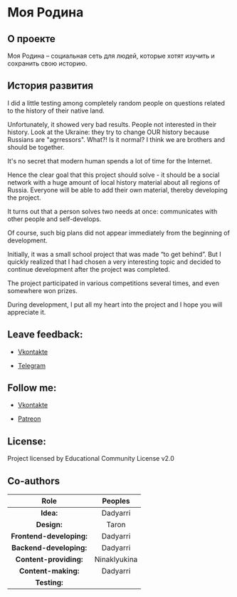 # Моя Родина

## О проекте

Моя Родина – социальная сеть для людей, которые хотят изучить и сохранить свою историю.

## История развития

I did a little testing among completely random people on questions related to the history of their native land.

Unfortunately, it showed very bad results. People not interested in their history. Look at the Ukraine: they try to change OUR history because Russians are "agrressors". What?! Is it normal? I think we are brothers and should be together.



It's no secret that modern human spends a lot of time for the Internet.

Hence the clear goal that this project should solve - it should be a social network with a huge amount of local history material about all regions of Russia. Everyone will be able to add their own material, thereby developing the project.

It turns out that a person solves two needs at once: communicates with other people and self-develops.



Of course, such big plans did not appear immediately from the beginning of development.

Initially, it was a small school project that was made “to get behind”. But I quickly realized that I had chosen a very interesting topic and decided to continue development after the project was completed.



The project participated in various competitions several times, and even somewhere won prizes.



During development, I put all my heart into the project and I hope you will appreciate it.



## Leave feedback:

- [Vkontakte](https://vk.com/dadyarri)

- [Telegram](https://t.me/dadyarri)


## Follow me:

- [Vkontakte](https://vk.com/iandmymotherland)

- [Patreon](https://patreon.com/motherland)

## License:

Project licensed by Educational Community License v2.0


## Co-authors

|           Role           |                      Peoples                      |
| :----------------------: | :-----------------------------------------------: |
|        **Idea:**         |                     Dadyarri                      |
|       **Design:**        |                       Taron                       |
| **Frontend-developing:** |                     Dadyarri                      |
| **Backend-developing:**  |                     Dadyarri                      |
|  **Content-providing:**  |                   Ninaklyukina                    |
|   **Content-making:**    |                Dadyarri                           |
|       **Testing:**       |                                                   |

